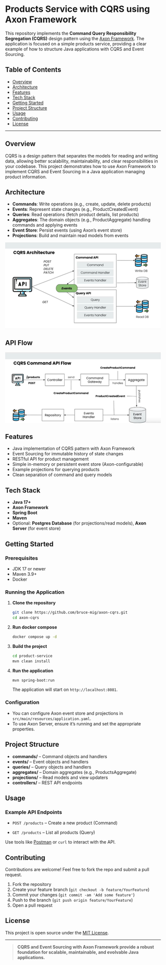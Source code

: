 # Products Service with CQRS using Axon Framework

This repository implements the **Command Query Responsibility Segregation (CQRS)** design pattern using the [Axon Framework](https://axoniq.io/). The application is focused on a simple products service, providing a clear example of how to structure Java applications with CQRS and Event Sourcing.

## Table of Contents

- [Overview](#overview)
- [Architecture](#architecture)
- [Features](#features)
- [Tech Stack](#tech-stack)
- [Getting Started](#getting-started)
- [Project Structure](#project-structure)
- [Usage](#usage)
- [Contributing](#contributing)
- [License](#license)

---

## Overview

CQRS is a design pattern that separates the models for reading and writing data, allowing better scalability, maintainability, and clear responsibilities in your codebase. This project demonstrates how to use Axon Framework to implement CQRS and Event Sourcing in a Java application managing product information.

## Architecture

- **Commands**: Write operations (e.g., create, update, delete products)
- **Events**: Represent state changes (e.g., ProductCreatedEvent)
- **Queries**: Read operations (fetch product details, list products)
- **Aggregates**: The domain objects (e.g., ProductAggregate) handling commands and applying events
- **Event Store**: Persist events (using Axon’s event store)
- **Projections**: Build and maintain read models from events

![CQRS Architecture Diagram](cqrs-api.png)

## API Flow

![](api-flow.png)

## Features

- Java implementation of CQRS pattern with Axon Framework
- Event Sourcing for immutable history of state changes
- RESTful API for product management
- Simple in-memory or persistent event store (Axon-configurable)
- Example projections for querying products
- Clean separation of command and query models

## Tech Stack

- **Java 17+**
- **Axon Framework**
- **Spring Boot**
- **Maven**
- Optional: **Postgres Database** (for projections/read models), **Axon Server** (for event store)

## Getting Started

### Prerequisites

- JDK 17 or newer
- Maven 3.9+
- Docker

### Running the Application

1. **Clone the repository**
   ```bash
   git clone https://github.com/bruce-mig/axon-cqrs.git
   cd axon-cqrs
   ```
2. **Run docker compose**
    ```bash
   docker compose up -d
   ```

3. **Build the project**
   ```bash
   cd product-service
   mvn clean install
   ```
4. **Run the application**
   ```bash
   mvn spring-boot:run
   ```

   The application will start on `http://localhost:8081`.

### Configuration

- You can configure Axon event store and projections in `src/main/resources/application.yaml`.
- To use Axon Server, ensure it’s running and set the appropriate properties.

## Project Structure

- **commands/** – Command objects and handlers
- **events/** – Event objects and handlers
- **queries/** – Query objects and handlers
- **aggregates/** – Domain aggregates (e.g., ProductsAggregate)
- **projections/** – Read models and view updaters
- **controllers/** – REST API endpoints

## Usage

### Example API Endpoints

- `POST /products` – Create a new product (Command)

[//]: # (- `PUT /products/{id}` – Update product details &#40;Command&#41;)

[//]: # (- `GET /products/{id}` – Get product details &#40;Query&#41;)
- `GET /products` – List all products (Query)

Use tools like [Postman](https://www.postman.com/) or `curl` to interact with the API.

## Contributing

Contributions are welcome! Feel free to fork the repo and submit a pull request.

1. Fork the repository
2. Create your feature branch (`git checkout -b feature/YourFeature`)
3. Commit your changes (`git commit -am 'Add some feature'`)
4. Push to the branch (`git push origin feature/YourFeature`)
5. Open a pull request

## License

This project is open source under the [MIT License](LICENSE).

---

> **CQRS and Event Sourcing with Axon Framework provide a robust foundation for scalable, maintainable, and evolvable Java applications.**
